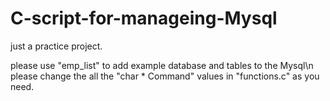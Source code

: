 # C-script-for-manageing-Mysql
just a practice project.


please use "emp_list" to add example database and tables to the Mysql\n
please change the all the  "char * Command" values in "functions.c" as you need.
